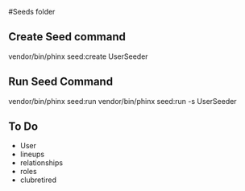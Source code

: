 #Seeds folder

## Create Seed command
vendor/bin/phinx seed:create UserSeeder

## Run Seed Command 
vendor/bin/phinx seed:run
vendor/bin/phinx seed:run -s UserSeeder

## To Do 
* User 
* lineups 
* relationships 
* roles
* clubretired
